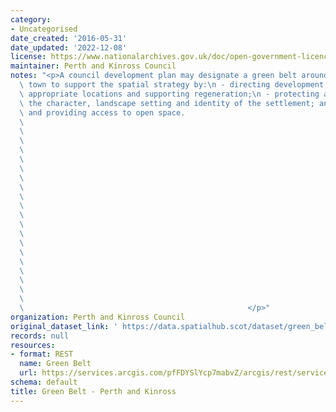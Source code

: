 ```yaml
---
category:
- Uncategorised
date_created: '2016-05-31'
date_updated: '2022-12-08'
license: https://www.nationalarchives.gov.uk/doc/open-government-licence/version/3/
maintainer: Perth and Kinross Council
notes: "<p>A council development plan may designate a green belt around a city or\
  \ town to support the spatial strategy by:\n - directing development to the most\
  \ appropriate locations and supporting regeneration;\n - protecting and enhancing\
  \ the character, landscape setting and identity of the settlement; and\n - protecting\
  \ and providing access to open space.                                          \
  \                                                                              \
  \                                                                              \
  \                                                                              \
  \                                                                              \
  \                                                                              \
  \                                                                              \
  \                                                                              \
  \                                                                              \
  \                                                                              \
  \                                                                              \
  \                                                                              \
  \                                                                              \
  \                                                                              \
  \                                                                              \
  \                                                                              \
  \                                                                              \
  \                                                                              \
  \                                                                              \
  \                                                                              \
  \                                                                              \
  \                                                  </p>"
organization: Perth and Kinross Council
original_dataset_link: ' https://data.spatialhub.scot/dataset/green_belt-pk'
records: null
resources:
- format: REST
  name: Green Belt
  url: https://services.arcgis.com/pfFDYSlYcp7mabvZ/arcgis/rest/services/Green_Belt/FeatureServer/0/query?outFields=*&where=1%3D1
schema: default
title: Green Belt - Perth and Kinross
---
```

